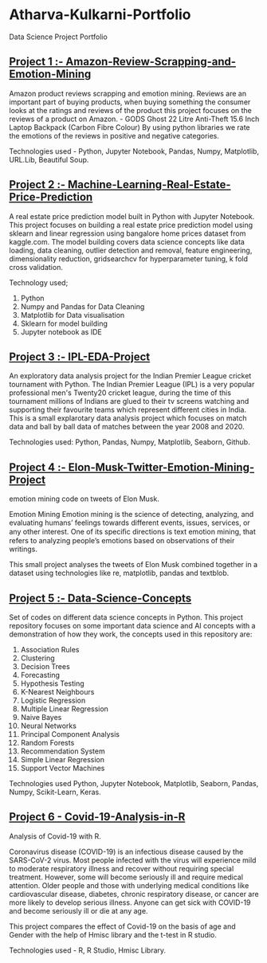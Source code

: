 # Atharva-Kulkarni-Portfolio
Data Science Project Portfolio

## [Project 1 :- Amazon-Review-Scrapping-and-Emotion-Mining](https://github.com/AtharvaKulkarni26/Amazon-Review-Scrapping-and-Emotion-Mining)
Amazon product reviews scrapping and emotion mining.
Reviews are an important part of buying products, when buying something the consumer looks at the ratings and reviews of the product this project focuses on the reviews of a product on Amazon. - GODS Ghost 22 Litre Anti-Theft 15.6 Inch Laptop Backpack (Carbon Fibre Colour)
By using python libraries we rate the emotions of the reviews in positive and negative categories.

Technologies used - Python, Jupyter Notebook, Pandas, Numpy, Matplotlib, URL.Lib, Beautiful Soup.

## [Project 2 :- Machine-Learning-Real-Estate-Price-Prediction](https://github.com/AtharvaKulkarni26/Machine-Learning-Real-Estate-Price-Prediction)
A real estate price prediction model built in Python with Jupyter Notebook.
This project focuses on building a real estate price prediction model using sklearn and linear regression using bangalore home prices dataset from kaggle.com. The model building covers data science concepts like data loading, data cleaning, outlier detection and removal, feature engineering, dimensionality reduction, gridsearchcv for hyperparameter tuning, k fold cross validation. 

Technology used;
1. Python 
2. Numpy and Pandas for Data Cleaning
3. Matplotlib for Data visualisation
4. Sklearn for model building
5. Jupyter notebook as IDE

## [Project 3 :- IPL-EDA-Project](https://github.com/AtharvaKulkarni26/IPL-EDA-Project)
An exploratory data analysis project for the Indian Premier League cricket tournament with Python.
The Indian Premier League (IPL) is a very popular professional men's Twenty20 cricket league, during the time of this tournament millions of Indians are glued to their tv screens watching and supporting their favourite teams which represent different cities in India. This is a small explarotary data analysis project which focuses on match data and ball by ball data of matches between the year 2008 and 2020.

Technologies used: Python, Pandas, Numpy, Matplotlib, Seaborn, Github.

## [Project 4 :- Elon-Musk-Twitter-Emotion-Mining-Project](https://github.com/AtharvaKulkarni26/Elon-Musk-Twitter-Emotion-Mining-Project)
emotion mining code on tweets of Elon Musk.
 
 Emotion Mining 
Emotion mining is the science of detecting, analyzing, and evaluating humans’ feelings towards different events, issues, services, or any other interest. One of its speciﬁc directions is text emotion mining, that refers to analyzing people’s emotions based on observations of their writings.

This small project analyses the tweets of Elon Musk combined together in a dataset using technologies like re, matplotlib, pandas and textblob. 

## [Project 5 :- Data-Science-Concepts](https://github.com/AtharvaKulkarni26/Data-Science-Concepts)
Set of codes on different data science concepts in Python.
This project repository focuses on some important data science and AI concepts with a demonstration of how they work, the concepts used in this repository are:
1. Association Rules
2. Clustering
3. Decision Trees 
4. Forecasting
5. Hypothesis Testing
6. K-Nearest Neighbours 
7. Logistic Regression
8. Multiple Linear Regression
9. Naive Bayes
10. Neural Networks
11. Principal Component Analysis
12. Random Forests
13. Recommendation System
14. Simple Linear Regression
15. Support Vector Machines

Technologies used 
Python, Jupyter Notebook, Matplotlib, Seaborn, Pandas, Numpy, Scikit-Learn, Keras.

## [Project 6 - Covid-19-Analysis-in-R](https://github.com/AtharvaKulkarni26/Covid-19-Analysis-in-R)
Analysis of Covid-19 with R.

Coronavirus disease (COVID-19) is an infectious disease caused by the SARS-CoV-2 virus.
Most people infected with the virus will experience mild to moderate respiratory illness and recover without requiring special treatment. However, some will become seriously ill and require medical attention. Older people and those with underlying medical conditions like cardiovascular disease, diabetes, chronic respiratory disease, or cancer are more likely to develop serious illness. Anyone can get sick with COVID-19 and become seriously ill or die at any age. 

This project compares the effect of Covid-19 on the basis of age and Gender with the help of Hmisc library and the t-test in R studio.

Technologies used - R, R Studio, Hmisc Library.

